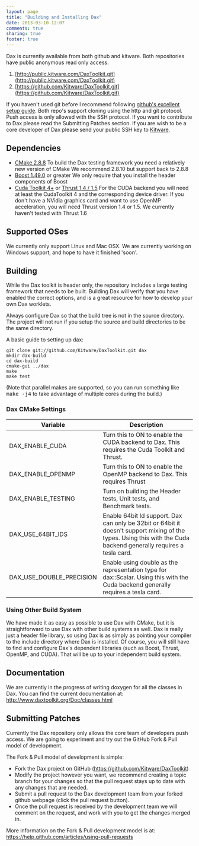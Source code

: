```yaml
---
layout: page
title: "Building and Installing Dax"
date: 2013-03-10 12:07
comments: true
sharing: true
footer: true
---
```


Dax is currently available from both github and kitware. Both repositories have public anonymous read only access.  

1.  [http://public.kitware.com/DaxToolkit.git](http://public.kitware.com/DaxToolkit.git)
2.  [https://github.com/Kitware/DaxToolkit.git](https://github.com/Kitware/DaxToolkit.git)


If you haven't used git before I recommend following [github's excellent setup guide](https://help.github.com/articles/set-up-git). Both repo's support cloning using the http and git protocol. Push access is only allowed with the SSH protocol. If you want to contribute to Dax please read the Submitting Patches section. If you are wish to be a core developer of Dax please send your public SSH key to [Kitware](https://www.kitware.com/Admin/SendPassword.cgi).

## Dependencies ##

+  [CMake 2.8.8](http://cmake.org/cmake/resources/software.html)
   To build the Dax testing framework you need a relatively new version of CMake
   We recommend 2.8.10 but support back to 2.8.8
+  [Boost 1.49.0](http://www.boost.org) or greater
   We only require that you install the header components of Boost
+  [Cuda Toolkit 4+](https://developer.nvidia.com/cuda-toolkit) or [Thrust 1.4 / 1.5](https://thrust.github.com)
   For the CUDA backend you will need at least the CudaToolkit 4 and the corresponding device driver. If you don't have a NVidia graphics card and want to use OpenMP acceleration, you will need Thrust version 1.4 or 1.5. We currently haven't tested with Thrust 1.6

## Supported OSes ##
We currently only support Linux and Mac OSX. We are currently working on
Windows support, and hope to have it finished 'soon'.

## Building ##
While the Dax toolkit is header only, the repository includes a large testing framework that needs to be built. Building Dax will verify that you have enabled the correct options, and is a great resource for how to develop your own Dax worklets.

Always configure Dax so that the build tree is not in the source directory. The project will not run if you setup the source and build directories to be the same directory.

A basic guide to setting up dax:

```
git clone git://github.com/Kitware/DaxToolkit.git dax
mkdir dax-build
cd dax-build
cmake-gui ../dax
make
make test
```

(Note that parallel makes are supported, so you can run something like <tt>make -j4</tt> to take advantage of multiple cores during the build.)

### Dax CMake Settings ###

| Variable | Description |
| -------- | ----------- |
| DAX_ENABLE_CUDA | Turn this to ON to enable the CUDA backend to Dax. This requires the Cuda Toolkit and Thrust.
| DAX_ENABLE_OPENMP | Turn this to ON to enable the OpenMP backend to Dax. This requires Thrust
| DAX_ENABLE_TESTING | Turn on building the Header tests, Unit tests, and Benchmark tests.
| DAX_USE_64BIT_IDS | Enable 64bit Id support. Dax can only be 32bit or 64bit it doesn't support mixing of the types. Using this with the Cuda backend generally requires a tesla card.
| DAX_USE_DOUBLE_PRECISION | Enable using double as the representation type for dax::Scalar. Using this with the Cuda backend generally requires a tesla card.


### Using Other Build System ###
We have made it as easy as possible to use Dax with CMake, but it is straightforward to use Dax with other build systems as well. Dax is really just a header file library, so using Dax is as simply as pointing your compiler to the include directory where Dax is installed. Of course, you will still have to find and configure Dax's dependent libraries (such as Boost, Thrust, OpenMP, and CUDA). That will be up to your independent build system.

## Documentation ##

We are currently in the progress of writing doxygen for all the classes in Dax. You can find the current documentation at:
  http://www.daxtoolkit.org/Doc/classes.html

## Submitting Patches ##

Currently the Dax repository only allows the core team of developers push access. We are going to experiment and try out the GitHub
Fork & Pull model of development.

The Fork & Pull model of development is simple:
+  Fork the Dax project on GitHub (https://github.com/Kitware/DaxToolkit)
+  Modify the project however you want, we recommend creating a topic branch for your changes so that the pull request stays up to date with any changes that are needed.
+  Submit a pull request to the Dax development team from your forked github webpage (click the pull request button).
+  Once the pull request is received by the development team we will comment on the request, and work with you to get the changes merged in.

More information on the Fork & Pull development model is at: https://help.github.com/articles/using-pull-requests
